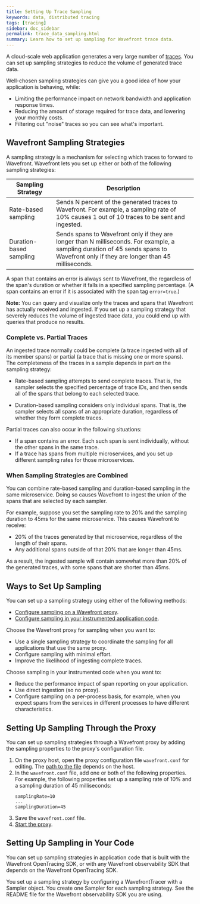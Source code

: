 ```yaml
---
title: Setting Up Trace Sampling
keywords: data, distributed tracing
tags: [tracing]
sidebar: doc_sidebar
permalink: trace_data_sampling.html
summary: Learn how to set up sampling for Wavefront trace data.
---
```


A cloud-scale web application generates a very large number of [traces](tracing_basics.html#wavefront_trace_data). You can set up sampling strategies to reduce the volume of generated trace data. 

Well-chosen sampling strategies can give you a good idea of how your application is behaving, while: 
* Limiting the performance impact on network bandwidth and application response times.
* Reducing the amount of storage required for trace data, and lowering your monthly costs.
* Filtering out "noise" traces so you can see what's important.

<!--- need links from instrumentation page, and from proxy setup page --->

## Wavefront Sampling Strategies

A sampling strategy is a mechanism for selecting which traces to forward to Wavefront. Wavefront lets you set up either or both of the following sampling strategies: 

<table>
<colgroup>
<col width="25%"/>
<col width="75%"/>
</colgroup>
<thead>
<tr><th>Sampling Strategy</th><th>Description</th></tr>
</thead>
<tbody>
<tr>
<td markdown="span">Rate-based sampling</td>
<td markdown="span">Sends N percent of the generated traces to Wavefront. For example, a sampling rate of 10% causes 1 out of 10 traces to be sent and ingested.</td>
</tr>
<tr>
<td markdown="span">Duration-based sampling</td>
<td markdown="span"> Sends spans to Wavefront only if they are longer than N milliseconds. For example, a sampling duration of 45 sends spans to Wavefront only if they are longer than 45 milliseconds.</td>
</tr>
</tbody>
</table>

A span that contains an error is always sent to Wavefront, the regardless of the span's duration or whether it falls in a specified sampling percentage. (A span contains an error if it is associated with the span tag `error=true`.)

**Note:** You can query and visualize only the traces and spans that Wavefront has actually received and ingested. If you set up a sampling strategy that severely reduces the volume of ingested trace data, you could end up with queries that produce no results.

### Complete vs. Partial Traces

An ingested trace normally could be complete (a trace ingested with all of its member spans) or partial (a trace that is missing one or more spans). The completeness of the traces in a sample depends in part on the sampling strategy:

* Rate-based sampling attempts to send complete traces. That is, the sampler selects the specified percentage of trace IDs, and then sends all of the spans that belong to each selected trace. 

* Duration-based sampling considers only individual spans. That is, the sampler selects all spans of an appropriate duration, regardless of whether they form complete traces.

Partial traces can also occur in the following situations:
* If a span contains an error. Each such span is sent individually, without the other spans in the same trace.
* If a trace has spans from multiple microservices, and you set up different sampling rates for those microservices. 


### When Sampling Strategies are Combined

You can combine rate-based sampling and duration-based sampling in the same microservice. Doing so causes Wavefront to ingest the union of the spans that are selected by each sampler.

For example, suppose you set the sampling rate to 20% and the sampling duration to 45ms for the same microservice. This causes Wavefront to receive:
* 20% of the traces generated by that microservice, regardless of the length of their spans.
* Any additional spans outside of that 20% that are longer than 45ms. 

As a result, the ingested sample will contain somewhat more than 20% of the generated traces, with some spans that are shorter than 45ms.

## Ways to Set Up Sampling
You can set up a sampling strategy using either of the following methods:

* [Configure sampling on a Wavefront proxy](#setting-up-sampling-through-the-proxy).  
* [Configure sampling in your instrumented application code](#setting-up-sampling-in-your-code).  

Choose the Wavefront proxy for sampling when you want to:
* Use a single sampling strategy to coordinate the sampling for all applications that use the same proxy. 
* Configure sampling with minimal effort.
* Improve the likelihood of ingesting complete traces. 

Choose sampling in your instrumented code when you want to:
* Reduce the performance impact of span reporting on your application. 
* Use direct ingestion (so no proxy).
* Configure sampling on a per-process basis, for example, when you expect spans from the services in different processes to have different characteristics.


## Setting Up Sampling Through the Proxy

You can set up sampling strategies through a Wavefront proxy by adding the sampling properties to the proxy's configuration file.

1. On the proxy host, open the proxy configuration file `wavefront.conf` for editing. The [path to the file](proxies_configuring.html#paths) depends on the host. 
2. In the `wavefront.conf` file, add one or both of the following properties. For example, the following properties set up a sampling rate of 10% and a sampling duration of 45 milliseconds:
    ```
    samplingRate=10
    ...
    samplingDuration=45
    ```
3. Save the `wavefront.conf` file. 
4. [Start the proxy](proxies_installing.html#starting-and-stopping-a-proxy).



## Setting Up Sampling in Your Code

You can set up sampling strategies in application code that is built with the Wavefront OpenTracing SDK, or with any Wavefront observability SDK that depends on the Wavefront OpenTracing SDK.

You set up a sampling strategy by configuring a WavefrontTracer with a Sampler object. You create one Sampler for each sampling strategy. See the README file for the Wavefront observability SDK you are using.  


<!---
<table>
<colgroup>
<col width="18%"/>
<col width="50%"/>
<col width="32%"/>
</colgroup>
<thead>
<tr><th>Menu</th><th>Description</th><th>Example</th></tr>
</thead>
<tbody>
<tr>
<td markdown="span"> </td>
<td markdown="span"> </td>
<td markdown="span"> </td>
</tr>
</tbody>
</table>


--->
